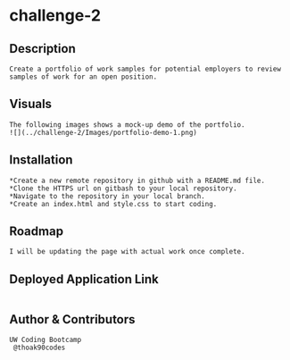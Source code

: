 # challenge-2

## Description
```
Create a portfolio of work samples for potential employers to review samples of work for an open position.
```

## Visuals
```
The following images shows a mock-up demo of the portfolio.
![](../challenge-2/Images/portfolio-demo-1.png)

```

## Installation
```
*Create a new remote repository in github with a README.md file.
*Clone the HTTPS url on gitbash to your local repository. 
*Navigate to the repository in your local branch. 
*Create an index.html and style.css to start coding.
```

## Roadmap
```
I will be updating the page with actual work once complete.
```

## Deployed Application Link
```

```

## Author & Contributors
```
UW Coding Bootcamp
 @thoak90codes
```